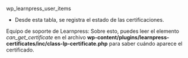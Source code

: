 wp_learnpress_user_items

+ Desde esta tabla, se registra el estado de las certificaciones.

Equipo de soporte de Learnpress:
Sobre esto, puedes leer el elemento *can_get_certificate* en el archivo **wp-content/plugins/learnpress-certificates/inc/class-lp-certificate.php** para saber cuándo aparece el certificado.